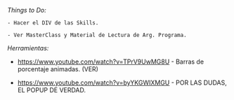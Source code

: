 *Things to Do:*

    - Hacer el DIV de las Skills.

    - Ver MasterClass y Material de Lectura de Arg. Programa.

*Herramientas:*

- https://www.youtube.com/watch?v=TPrV9UwMG8U - Barras de porcentaje animadas. (VER)

- https://www.youtube.com/watch?v=byYKGWIXMGU - POR LAS DUDAS, EL POPUP DE VERDAD. 